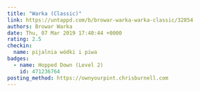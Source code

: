 ```yaml
---
title: "Warka (Classic)"
link: https://untappd.com/b/browar-warka-warka-classic/32854
authors: Browar Warka
date: Thu, 07 Mar 2019 17:40:44 +0000
rating: 2.5
checkin:
  name: pijalnia wódki i piwa
badges:
  - name: Hopped Down (Level 2)
    id: 471236764
posting_method: https://ownyourpint.chrisburnell.com
---
```

